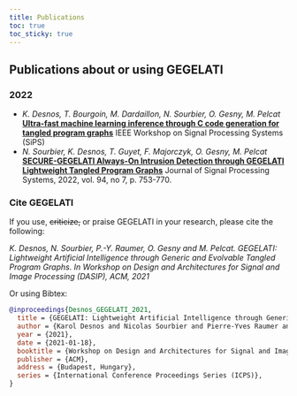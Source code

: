 ```yaml
---
title: Publications
toc: true
toc_sticky: true
---
```


## Publications about or using GEGELATI

### 2022
* _K. Desnos, T. Bourgoin, M. Dardaillon, N. Sourbier, O. Gesny, M. Pelcat_
  [**Ultra-fast machine learning inference through C code generation for tangled program graphs**](https://hal.science/hal-03845227/file/sips22.pdf)
  IEEE Workshop on Signal Processing Systems (SiPS)
* _N. Sourbier, K. Desnos, T. Guyet, F. Majorczyk, O. Gesny, M. Pelcat_
  [**SECURE-GEGELATI Always-On Intrusion Detection through GEGELATI Lightweight Tangled Program Graphs**](https://hal.science/hal-03554393v1/preview/JSPS_secure_gegelati.pdf)
  Journal of Signal Processing Systems, 2022, vol. 94, no 7, p. 753-770.

### Cite GEGELATI
If you use, <s>criticize,</s> or praise GEGELATI in your research, please cite the following:

*K. Desnos, N. Sourbier, P.-Y. Raumer, O. Gesny and M. Pelcat. GEGELATI: Lightweight Artificial Intelligence through Generic and Evolvable Tangled Program Graphs. In Workshop on Design and Architectures for Signal and Image Processing (DASIP), ACM, 2021*

Or using Bibtex:
```bibtex
@inproceedings{Desnos_GEGELATI_2021,
  title = {GEGELATI: Lightweight Artificial Intelligence through Generic and Evolvable Tangled Program Graphs},
  author = {Karol Desnos and Nicolas Sourbier and Pierre-Yves Raumer and Olivier Gesny and Maxime Pelcat },
  year = {2021},
  date = {2021-01-18},
  booktitle = {Workshop on Design and Architectures for Signal and Image Processing (DASIP)},
  publisher = {ACM},
  address = {Budapest, Hungary},
  series = {International Conference Proceedings Series (ICPS)},
}
```





